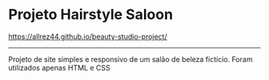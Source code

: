 # Projeto Hairstyle Saloon
https://allrez44.github.io/beauty-studio-project/
<hr> 
<p> Projeto de site simples e responsivo de um salão de beleza fictício. Foram utilizados apenas HTML e CSS</p>
